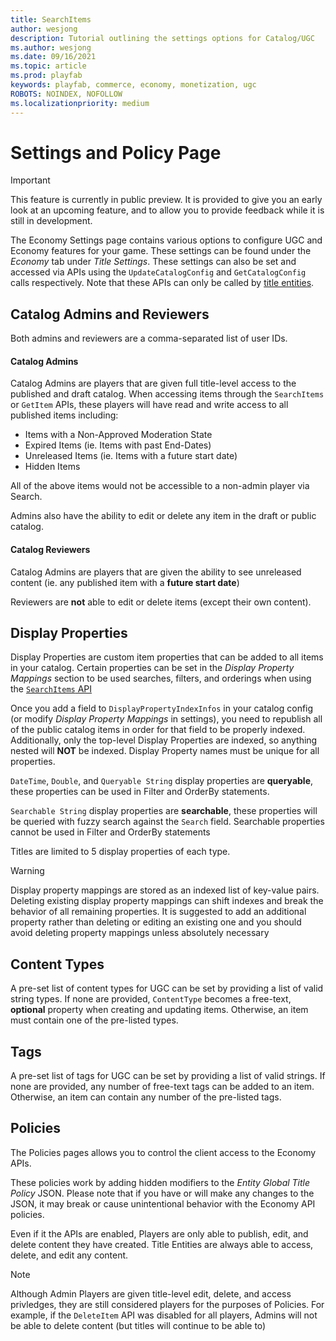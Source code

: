 ```yaml
---
title: SearchItems
author: wesjong
description: Tutorial outlining the settings options for Catalog/UGC
ms.author: wesjong
ms.date: 09/16/2021
ms.topic: article
ms.prod: playfab
keywords: playfab, commerce, economy, monetization, ugc
ROBOTS: NOINDEX, NOFOLLOW
ms.localizationpriority: medium
---
```


# Settings and Policy Page

> [!IMPORTANT]
> This feature is currently in public preview. It is provided to give you an early look at an upcoming feature, and to allow you to provide feedback while it is still in development.  

The Economy Settings page contains various options to configure UGC and Economy features for your game. These settings can be found under the *Economy* tab under *Title Settings*. These settings can also be set and accessed via APIs using the `UpdateCatalogConfig` and `GetCatalogConfig` calls respectively. Note that these APIs can only be called by [title entities](/gaming/playfab/features/data/entities/#title).

## Catalog Admins and Reviewers

Both admins and reviewers are a comma-separated list of user IDs.

#### Catalog Admins
Catalog Admins are players that are given full title-level access to the published and draft catalog. When accessing items through the `SearchItems` or `GetItem` APIs, these players will have read and write access to all published items including:

- Items with a Non-Approved Moderation State
- Expired Items (ie. Items with past End-Dates)
- Unreleased Items (ie. Items with a future start date)
- Hidden Items

All of the above items would not be accessible to a non-admin player via Search.

Admins also have the ability to edit or delete any item in the draft or public catalog.

#### Catalog Reviewers
Catalog Admins are players that are given the ability to see unreleased content (ie. any published item with a **future start date**)

Reviewers are **not** able to edit or delete items (except their own content).

## Display Properties

Display Properties are custom item properties that can be added to all items in your catalog. Certain properties can be set in the *Display Property Mappings* section to be used searches, filters, and orderings when using the [`SearchItems` API](/gaming/playfab/features/commerce/ugc/search)

Once you add a field to `DisplayPropertyIndexInfos` in your catalog config (or modify *Display Property Mappings* in settings), you need to republish all of the public catalog items in order for that field to be properly indexed. Additionally, only the top-level Display Properties are indexed, so anything nested will **NOT** be indexed. Display Property names must be unique for all properties.

`DateTime`, `Double`, and `Queryable String` display properties are **queryable**, these properties can be used in Filter and OrderBy statements.

`Searchable String` display properties are **searchable**, these properties will be queried with fuzzy search against the `Search` field. Searchable properties cannot be used in Filter and OrderBy statements

Titles are limited to 5 display properties of each type.

> [!WARNING]
> Display property mappings are stored as an indexed list of key-value pairs. Deleting existing display property mappings can shift indexes and break the behavior of all remaining properties. It is suggested to add an additional property rather than deleting or editing an existing one and you should avoid deleting property mappings unless absolutely necessary

## Content Types

A pre-set list of content types for UGC can be set by providing a list of valid string types. If none are provided, `ContentType` becomes a free-text, **optional** property when creating and updating items. Otherwise, an item must contain one of the pre-listed types.

## Tags

A pre-set list of tags for UGC can be set by providing a list of valid strings. If none are provided, any number of free-text tags can be added to an item. Otherwise, an item can contain any number of the pre-listed tags.

## Policies

The Policies pages allows you to control the client access to the Economy APIs.

These policies work by adding hidden modifiers to the *Entity Global Title Policy* JSON. Please note that if you have or will make any changes to the JSON, it may break or cause unintentional behavior with the Economy API policies.

Even if it the APIs are enabled, Players are only able to publish, edit, and delete content they have created. Title Entities are always able to access, delete, and edit any content.

> [!NOTE]
> Although Admin Players are given title-level edit, delete, and access privledges, they are still considered players for the purposes of Policies. For example, if the `DeleteItem` API was disabled for all players, Admins will not be able to delete content (but titles will continue to be able to)
